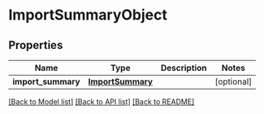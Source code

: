 # ImportSummaryObject

## Properties
Name | Type | Description | Notes
------------ | ------------- | ------------- | -------------
**import_summary** | [**ImportSummary**](ImportSummary.md) |  | [optional] 

[[Back to Model list]](../README.md#documentation-for-models) [[Back to API list]](../README.md#documentation-for-api-endpoints) [[Back to README]](../README.md)


